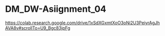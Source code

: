 # DM_DW-Asiignment_04
https://colab.research.google.com/drive/1xSdXGxmtXoO3oNi2U3PeiyrAgJhAVA8v#scrollTo=U9_Bgc83jpFg

